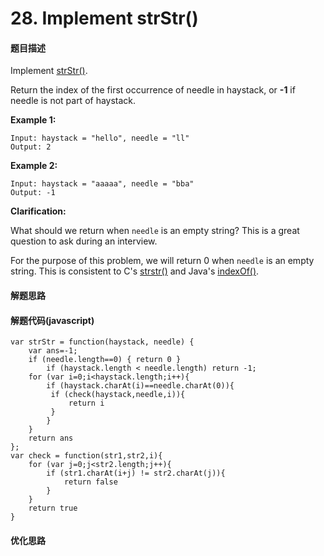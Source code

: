 # 28. Implement strStr()

#### 题目描述

Implement [strStr()](http://www.cplusplus.com/reference/cstring/strstr/).

Return the index of the first occurrence of needle in haystack, or **-1** if needle is not part of haystack.

**Example 1:**

```
Input: haystack = "hello", needle = "ll"
Output: 2
```

**Example 2:**

```
Input: haystack = "aaaaa", needle = "bba"
Output: -1
```

**Clarification:**

What should we return when `needle` is an empty string? This is a great question to ask during an interview.

For the purpose of this problem, we will return 0 when `needle` is an empty string. This is consistent to C's [strstr()](http://www.cplusplus.com/reference/cstring/strstr/) and Java's [indexOf()](https://docs.oracle.com/javase/7/docs/api/java/lang/String.html#indexOf(java.lang.String)).

#### 解题思路

#### 解题代码(javascript)

```
var strStr = function(haystack, needle) {
    var ans=-1;
    if (needle.length==0) { return 0 }
        if (haystack.length < needle.length) return -1;
    for (var i=0;i<haystack.length;i++){
        if (haystack.charAt(i)==needle.charAt(0)){
         if (check(haystack,needle,i)){
             return i
         }  
        }
    }
    return ans
};
var check = function(str1,str2,i){
    for (var j=0;j<str2.length;j++){
        if (str1.charAt(i+j) != str2.charAt(j)){
            return false
        }
    }
    return true
}
```



#### 优化思路

